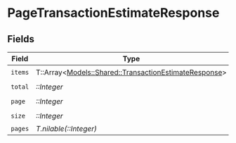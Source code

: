 # PageTransactionEstimateResponse


## Fields

| Field                                                                                                       | Type                                                                                                        | Required                                                                                                    | Description                                                                                                 |
| ----------------------------------------------------------------------------------------------------------- | ----------------------------------------------------------------------------------------------------------- | ----------------------------------------------------------------------------------------------------------- | ----------------------------------------------------------------------------------------------------------- |
| `items`                                                                                                     | T::Array<[Models::Shared::TransactionEstimateResponse](../../models/shared/transactionestimateresponse.md)> | :heavy_check_mark:                                                                                          | N/A                                                                                                         |
| `total`                                                                                                     | *::Integer*                                                                                                 | :heavy_check_mark:                                                                                          | N/A                                                                                                         |
| `page`                                                                                                      | *::Integer*                                                                                                 | :heavy_check_mark:                                                                                          | N/A                                                                                                         |
| `size`                                                                                                      | *::Integer*                                                                                                 | :heavy_check_mark:                                                                                          | N/A                                                                                                         |
| `pages`                                                                                                     | *T.nilable(::Integer)*                                                                                      | :heavy_minus_sign:                                                                                          | N/A                                                                                                         |